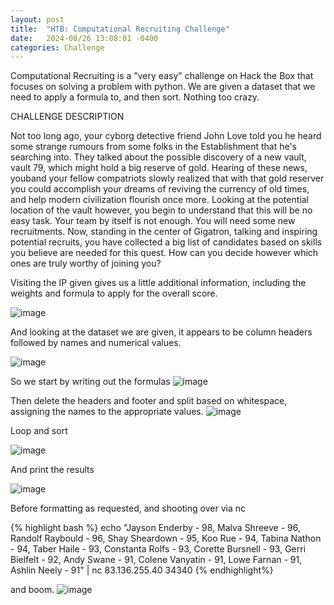 ```yaml
---
layout: post
title:  "HTB: Computational Recruiting Challenge"
date:   2024-08/26 13:08:01 -0400
categories: Challenge
---
```


Computational Recruiting is a "very easy" challenge on Hack the Box that focuses on solving a problem with python. We are given a dataset that we need to apply a formula to, and then sort. Nothing too crazy.
 
CHALLENGE DESCRIPTION

Not too long ago, your cyborg detective friend John Love told you he heard some strange rumours from some folks in the Establishment that he's searching into. They talked about the possible discovery of a new vault, vault 79, which might hold a big reserve of gold. Hearing of these news, youband your fellow compatriots slowly realized that with that gold reserver you could accomplish your dreams of reviving the currency of old times, and help modern civilization flourish once more. Looking at the potential location of the vault however, you begin to understand that this will be no easy task. Your team by itself is not enough. You will need some new recruitments. Now, standing in the center of Gigatron, talking and inspiring potential recruits, you have collected a big list of candidates based on skills you believe are needed for this quest. How can you decide however which ones are truly worthy of joining you?

Visiting the IP given gives us a little additional information, including the weights and formula to apply for the overall score. 

![image](https://github.com/user-attachments/assets/f0a701d4-8879-4731-8e3f-affff2f8ed72)

And looking at the dataset we are given, it appears to be column headers followed by names and numerical values. 

![image](https://github.com/user-attachments/assets/d2354521-72eb-41ad-aae6-820899629d86)

So we start by writing out the formulas
![image](https://github.com/user-attachments/assets/991edc32-0659-430f-87e5-7ba33c0a8610)

Then delete the headers and footer and split based on whitespace, assigning the names to the appropriate values. 
![image](https://github.com/user-attachments/assets/3b9fb52f-6128-44de-9f51-192f0a7491c9)

Loop and sort

![image](https://github.com/user-attachments/assets/f50b1e24-17cd-4c99-8721-4a1d73e51f72)

And print the results

![image](https://github.com/user-attachments/assets/a9117a37-df0e-483f-9b01-0f4d23b11831)

Before formatting as requested, and shooting over via nc

{% highlight bash %} echo "Jayson Enderby - 98, Malva Shreeve - 96, Randolf Raybould - 96, Shay Sheardown - 95, Koo Rue - 94, Tabina Nathon - 94, Taber Haile - 93, Constanta Rolfs - 93, Corette Bursnell - 93, Gerri Bielfelt - 92, Andy Swane - 91, Colene Vanyatin - 91, Lowe Farnan - 91, Ashlin Neely - 91" | nc 83.136.255.40 34340 {% endhighlight%}

and boom.
![image](https://github.com/user-attachments/assets/ca787e96-5a51-4337-8fc1-66e6757ea2e9)
